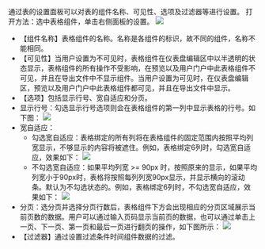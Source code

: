 通过表的设置面板可以对表的组件名称、可见性、选项及过滤器等进行设置。
打开方法：选中表格组件，单击右侧面板的设置。
![](https://main.qcloudimg.com/raw/3591e82caf2ef0ee60d6f446a30eee99.png)
- 【组件名称】表格组件的名称。名称是各组件的标识，故不同的组件，名称不能相同。
- 【可见性】当用户设置为不可见时，表格组件在仪表盘编辑区中以半透明的状态显示，表格组件的所有操作不受影响，在预览以及用户门户中此表格组件不可见，并且在导出文件中不显示组件。当用户设置为可见时，在仪表盘编辑区，预览以及用户门户中此表格组件都可见，并且在导出文件中显示。
- 【选项】包括显示行号、宽自适应和分页。
 - 显示行号：勾选显示行号选项则会在表格组件的第一列中显示表格的行号。如下图：
![](https://main.qcloudimg.com/raw/f3a3ce8ffef8f143c3b06a8b4d7b2eb8.png)
 - 宽自适应：
   - 勾选宽自适应：表格绑定的所有列将在表格组件的固定范围内按照平均列宽显示，不够显示的内容将被遮住。例如，表格绑定6列时，勾选宽自适应，效果如下：
![](https://main.qcloudimg.com/raw/5c6338e78a5495c02dcd6d22293d4ba7.png)
   - 不勾选宽自适应：如果平均列宽 >= 90px 时，按照原来的显示，如果平均列宽小于90px时，表格将按照每列列宽90px显示，并显示横向的滚动条。默认为不勾选状态的。例如，表格绑定6列时，不勾选宽自适应，效果如下：
![](https://main.qcloudimg.com/raw/609b7dbf38e6bec629767032553fb02b.png)
 - 分页：选分页并选择分页行数后，表格组件下方会出现相应的分页区域展示当前页数的数据。用户可以通过输入页码显示当前页的数据，也可以通过单击上一页、下一页、第一页和最后一页进行翻页的操作，如下图所示：
![](https://main.qcloudimg.com/raw/45c05a689c76e5f39b62ee0a816c3156.png)
- 【过滤器】通过设置过滤条件时间组件数据的过滤。
